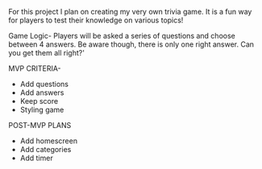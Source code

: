 For this project I plan on creating my very own trivia game. It is a fun way for players to test their knowledge on various topics!

Game Logic- Players will be asked a series of questions and choose between 4 answers. Be aware though, there is only one right answer. Can you get them all right?'

MVP CRITERIA- 
- Add questions 
- Add answers
- Keep score
- Styling game

POST-MVP PLANS
- Add homescreen
- Add categories
- Add timer
